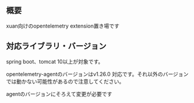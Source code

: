 ## 概要

xuan向けのopentelemetry extension置き場です

## 対応ライブラリ・バージョン

spring boot、tomcat 10以上が対象です。

opentelemetry-agentのバージョンはv1.26.0 対応です。それ以外のバージョンでは動かない可能性があるので注意してください。

agentのバージョンにそろえて変更が必要です
